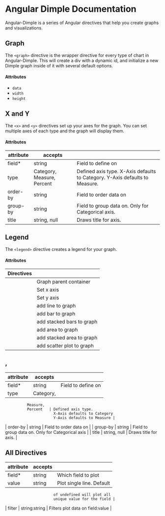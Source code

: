 # Angular Dimple Documentation

Angular-Dimple is a series of Angular directives that help you create graphs and visualizations.

## Graph

The `<graph>` directive is the wrapper directive for every type of chart in Angular-Dimple. This will create a div with a dynamic id, and initialize a new Dimple graph inside of it with several default options.

#### Attributes

- `data`
- `width`
- `height`

## X and Y

The `<x>` and `<y>` directives set up your axes for the graph. You can set multiple axes of each type and the graph will display them.

#### Attributes

| attribute | accepts     |                              |
| --------- | --------- | -------------------------- |
| field*    | string    | Field to define on         |
| type | Category, Measure, Percent | Defined axis type. X-Axis defaults to Category. Y-Axis defaults to Measure. |
| order-by  | string    | Field to order data on     |
| group-by  | string    | Field to group data on. Only for Categorical axis. |
| title     | string, null        | Draws title for axis. |

## Legend

The `<legend>` directive creates a legend for your graph.

#### Attributes

| Directives     		|						     |
| --------------------- | -------------------------- |
| <graph>		  		| Graph parent container     |
| <x>			  		| Set x axis 		 	     |
| <y>			  		| Set y axis  			     |
| <line>		  		| add line to graph 	     |
| <bar>		  			| add bar to graph 		     |
| <stacked-bar>			| add stacked bars to graph  |
| <area>		  		| add area to graph          |
| <stacked-area>		| add stacked area to graph  |
| <scatter-plot>		| add scatter plot to graph  |

## <x>, <y>
| attribute | accepts 	| 							 |
| --------- | --------- | -------------------------- |
| field*	| string	| Field to define on         |
| type		| Category,
			  Measure,
			  Percent	| Defined axis type.
						  X-Axis defaults to Category
						  Y-Axis defaults to Measure |
| order-by  | string    | Field to order data on     |
| group-by  | string    | Field to group data on.
						  Only for Categorical axis  |
| title 	| string,
			  null		| Draws title for axis.      |

## All Directives
| attribute | accepts 	| 							 |
| --------- | --------- | -------------------------- |
| field* 	| string	| Which field to plot 	 	 |
| value		| string	| Plot single line. Default
						  of undefined will plot all
	   					  unique value for the field |
| filter    | string:string | Filters plot data on
							  field:value			 |

